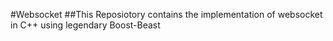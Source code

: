 #Websocket
##This Reposiotory contains the implementation of websocket in C++ using legendary Boost-Beast
